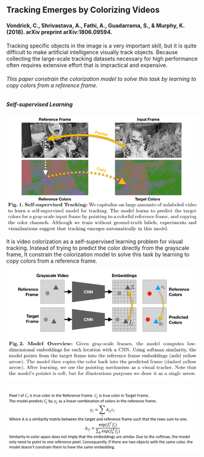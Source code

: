 ## Tracking Emerges by Colorizing Videos
#### Vondrick, C., Shrivastava, A., Fathi, A., Guadarrama, S., & Murphy, K. (2018). arXiv preprint arXiv:1806.09594.

Tracking specific objects in the image is a very important skill, but it is quite difficult to make artificial intelligence visually track objects.
Because collecting the large-scale tracking datasets necessary for high performance often requires extensive effort that is impractical and expensive.

###### This paper constrain the colorization model to solve this task by learning to copy colors from a reference frame.

##### Self-supervised Learning

![fig1](https://github.com/Oh-Yoojin/Tracking-Emerges-by-Colorizing-Videos/blob/master/pictures/fig1.png)

It is video colorization as a self-supervised learning problem for visual tracking.
Instead of trying to predict the color directly from the grayscale frame, It constrain the colorization model to solve this task by learning to copy colors from a reference frame.

![fig2](https://github.com/Oh-Yoojin/Tracking-Emerges-by-Colorizing-Videos/blob/master/pictures/fig2.png)

![model](https://github.com/Oh-Yoojin/Tracking-Emerges-by-Colorizing-Videos/blob/master/pictures/model.png)
